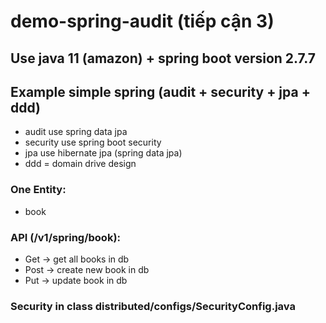 # demo-spring-audit (tiếp cận 3)
## Use java 11 (amazon) + spring boot version 2.7.7
## Example simple spring (audit + security + jpa + ddd)
* audit use spring data jpa
* security use spring boot security
* jpa use hibernate jpa (spring data jpa)
* ddd = domain drive design

### One Entity:
* book
### API (/v1/spring/book):
* Get -> get all books in db
* Post -> create new book in db
* Put -> update book in db
### Security  in class distributed/configs/SecurityConfig.java


